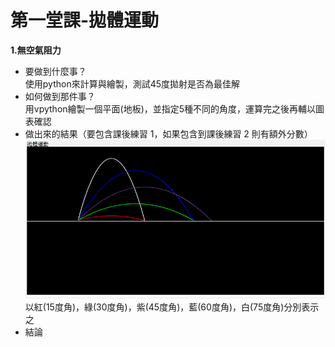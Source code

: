 # 第一堂課-拋體運動
**1.無空氣阻力**
  - 要做到什麼事？  
      使用python來計算與繪製，測試45度拋射是否為最佳解
  - 如何做到那件事？  
      用vpython繪製一個平面(地板)，並指定5種不同的角度，運算完之後再輔以圖表確認
  - 做出來的結果（要包含課後練習 1，如果包含到課後練習 2 則有額外分數）  
      ![This is an image](/第一堂課-拋體運動/實驗成果.png)  
      以紅(15度角)，綠(30度角)，紫(45度角)，藍(60度角)，白(75度角)分別表示之
  - 結論